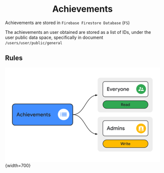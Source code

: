 <div align='center'>
    <h1><b>Achievements</b></h1>
</div>

Achievements are stored in `Firebase Firestore Database` (`FS`)

The achievements an user obtained are stored as a list of IDs, under the user public data space, specifically in document `/users/user/public/general`


## Rules

<a>![rules](./rules.svg "Rules"){width=700}</a>
